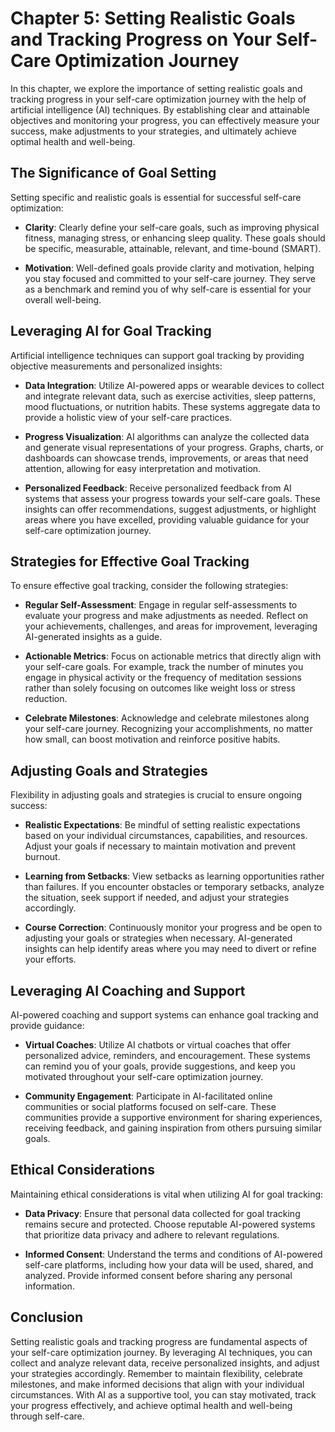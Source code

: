 Chapter 5: Setting Realistic Goals and Tracking Progress on Your Self-Care Optimization Journey
===============================================================================================

In this chapter, we explore the importance of setting realistic goals and tracking progress in your self-care optimization journey with the help of artificial intelligence (AI) techniques. By establishing clear and attainable objectives and monitoring your progress, you can effectively measure your success, make adjustments to your strategies, and ultimately achieve optimal health and well-being.

The Significance of Goal Setting
--------------------------------

Setting specific and realistic goals is essential for successful self-care optimization:

* **Clarity**: Clearly define your self-care goals, such as improving physical fitness, managing stress, or enhancing sleep quality. These goals should be specific, measurable, attainable, relevant, and time-bound (SMART).

* **Motivation**: Well-defined goals provide clarity and motivation, helping you stay focused and committed to your self-care journey. They serve as a benchmark and remind you of why self-care is essential for your overall well-being.

Leveraging AI for Goal Tracking
-------------------------------

Artificial intelligence techniques can support goal tracking by providing objective measurements and personalized insights:

* **Data Integration**: Utilize AI-powered apps or wearable devices to collect and integrate relevant data, such as exercise activities, sleep patterns, mood fluctuations, or nutrition habits. These systems aggregate data to provide a holistic view of your self-care practices.

* **Progress Visualization**: AI algorithms can analyze the collected data and generate visual representations of your progress. Graphs, charts, or dashboards can showcase trends, improvements, or areas that need attention, allowing for easy interpretation and motivation.

* **Personalized Feedback**: Receive personalized feedback from AI systems that assess your progress towards your self-care goals. These insights can offer recommendations, suggest adjustments, or highlight areas where you have excelled, providing valuable guidance for your self-care optimization journey.

Strategies for Effective Goal Tracking
--------------------------------------

To ensure effective goal tracking, consider the following strategies:

* **Regular Self-Assessment**: Engage in regular self-assessments to evaluate your progress and make adjustments as needed. Reflect on your achievements, challenges, and areas for improvement, leveraging AI-generated insights as a guide.

* **Actionable Metrics**: Focus on actionable metrics that directly align with your self-care goals. For example, track the number of minutes you engage in physical activity or the frequency of meditation sessions rather than solely focusing on outcomes like weight loss or stress reduction.

* **Celebrate Milestones**: Acknowledge and celebrate milestones along your self-care journey. Recognizing your accomplishments, no matter how small, can boost motivation and reinforce positive habits.

Adjusting Goals and Strategies
------------------------------

Flexibility in adjusting goals and strategies is crucial to ensure ongoing success:

* **Realistic Expectations**: Be mindful of setting realistic expectations based on your individual circumstances, capabilities, and resources. Adjust your goals if necessary to maintain motivation and prevent burnout.

* **Learning from Setbacks**: View setbacks as learning opportunities rather than failures. If you encounter obstacles or temporary setbacks, analyze the situation, seek support if needed, and adjust your strategies accordingly.

* **Course Correction**: Continuously monitor your progress and be open to adjusting your goals or strategies when necessary. AI-generated insights can help identify areas where you may need to divert or refine your efforts.

Leveraging AI Coaching and Support
----------------------------------

AI-powered coaching and support systems can enhance goal tracking and provide guidance:

* **Virtual Coaches**: Utilize AI chatbots or virtual coaches that offer personalized advice, reminders, and encouragement. These systems can remind you of your goals, provide suggestions, and keep you motivated throughout your self-care optimization journey.

* **Community Engagement**: Participate in AI-facilitated online communities or social platforms focused on self-care. These communities provide a supportive environment for sharing experiences, receiving feedback, and gaining inspiration from others pursuing similar goals.

Ethical Considerations
----------------------

Maintaining ethical considerations is vital when utilizing AI for goal tracking:

* **Data Privacy**: Ensure that personal data collected for goal tracking remains secure and protected. Choose reputable AI-powered systems that prioritize data privacy and adhere to relevant regulations.

* **Informed Consent**: Understand the terms and conditions of AI-powered self-care platforms, including how your data will be used, shared, and analyzed. Provide informed consent before sharing any personal information.

Conclusion
----------

Setting realistic goals and tracking progress are fundamental aspects of your self-care optimization journey. By leveraging AI techniques, you can collect and analyze relevant data, receive personalized insights, and adjust your strategies accordingly. Remember to maintain flexibility, celebrate milestones, and make informed decisions that align with your individual circumstances. With AI as a supportive tool, you can stay motivated, track your progress effectively, and achieve optimal health and well-being through self-care.
